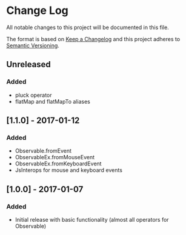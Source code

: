 # Change Log
All notable changes to this project will be documented in this file.

The format is based on [Keep a Changelog](http://keepachangelog.com/) 
and this project adheres to [Semantic Versioning](http://semver.org/).

## Unreleased
### Added
- pluck operator
- flatMap and flatMapTo aliases

## [1.1.0] - 2017-01-12
### Added
- Observable.fromEvent
- ObservableEx.fromMouseEvent
- ObservableEx.fromKeyboardEvent
- JsInterops for mouse and keyboard events

## [1.0.0] - 2017-01-07
### Added
- Initial release with basic functionality (almost all operators for Observable)

